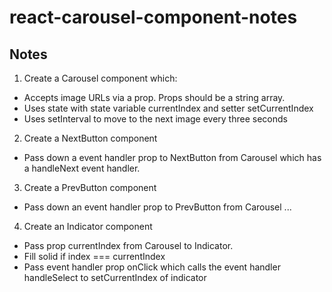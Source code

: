 # react-carousel-component-notes

## Notes

1. Create a Carousel component which:

- Accepts image URLs via a prop. Props should be a string array.
- Uses state with state variable currentIndex and setter setCurrentIndex
- Uses setInterval to move to the next image every three seconds

2. Create a NextButton component

- Pass down a event handler prop to NextButton from Carousel which has a handleNext event handler.

3. Create a PrevButton component

- Pass down an event handler prop to PrevButton from Carousel ...

4. Create an Indicator component

- Pass prop currentIndex from Carousel to Indicator.
- Fill solid if index === currentIndex
- Pass event handler prop onClick which calls the event handler handleSelect to setCurrentIndex of indicator
